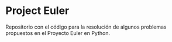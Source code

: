 # Project Euler
Repositorio con el código para la resolución de algunos problemas propuestos en el Proyecto Euler en Python. 

